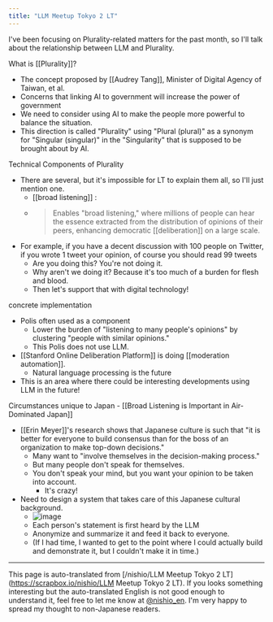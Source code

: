 ```yaml
---
title: "LLM Meetup Tokyo 2 LT"
---
```


I've been focusing on Plurality-related matters for the past month, so I'll talk about the relationship between LLM and Plurality.

What is [[Plurality]]?
- The concept proposed by [[Audrey Tang]], Minister of Digital Agency of Taiwan, et al.
- Concerns that linking AI to government will increase the power of government
- We need to consider using AI to make the people more powerful to balance the situation.
- This direction is called "Plurality" using "Plural (plural)" as a synonym for "Singular (singular)" in the "Singularity" that is supposed to be brought about by AI.

Technical Components of Plurality
- There are several, but it's impossible for LT to explain them all, so I'll just mention one.
    - [[broad listening]] :
    - > Enables "broad listening," where millions of people can hear the essence extracted from the distribution of opinions of their peers, enhancing democratic [[deliberation]] on a large scale.
- For example, if you have a decent discussion with 100 people on Twitter, if you wrote 1 tweet your opinion, of course you should read 99 tweets
    - Are you doing this? You're not doing it.
    - Why aren't we doing it? Because it's too much of a burden for flesh and blood.
    - Then let's support that with digital technology!

concrete implementation
- Polis often used as a component
    - Lower the burden of "listening to many people's opinions" by clustering "people with similar opinions."
    - This Polis does not use LLM.
- [[Stanford Online Deliberation Platform]] is doing [[moderation automation]].
    - Natural language processing is the future
- This is an area where there could be interesting developments using LLM in the future!

Circumstances unique to Japan
    - [[Broad Listening is Important in Air-Dominated Japan]]
- [[Erin Meyer]]'s research shows that Japanese culture is such that "it is better for everyone to build consensus than for the boss of an organization to make top-down decisions."
    - Many want to "involve themselves in the decision-making process."
    - But many people don't speak for themselves.
    - You don't speak your mind, but you want your opinion to be taken into account.
        - It's crazy!
- Need to design a system that takes care of this Japanese cultural background.
    - ![image](https://gyazo.com/3b5e969822d2773f6a36009707b6c2f6/thumb/1000)
    - Each person's statement is first heard by the LLM
    - Anonymize and summarize it and feed it back to everyone.
    - (If I had time, I wanted to get to the point where I could actually build and demonstrate it, but I couldn't make it in time.)

---
This page is auto-translated from [/nishio/LLM Meetup Tokyo 2 LT](https://scrapbox.io/nishio/LLM Meetup Tokyo 2 LT). If you looks something interesting but the auto-translated English is not good enough to understand it, feel free to let me know at [@nishio_en](https://twitter.com/nishio_en). I'm very happy to spread my thought to non-Japanese readers.